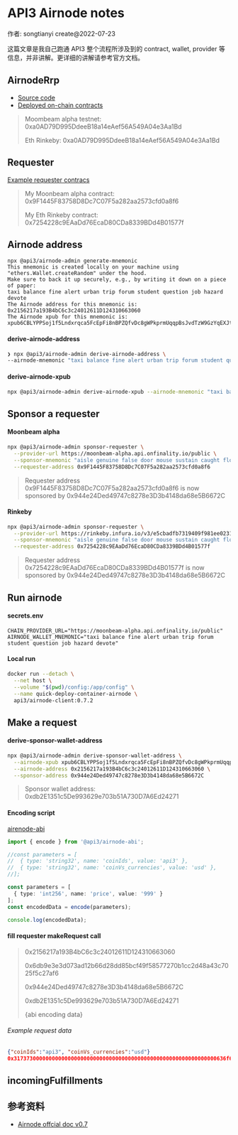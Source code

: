 # API3 Airnode notes

作者: songtianyi create@2022-07-23

这篇文章是我自己跑通 API3 整个流程所涉及到的 contract, wallet, provider 等信息，并非讲解。更详细的讲解请参考官方文档。

## AirnodeRrp

* [Source code](https://github.com/api3dao/airnode/blob/v0.7/packages/airnode-protocol/contracts/rrp/requesters/RrpRequesterV0.sol)
* [Deployed on-chain contracts](https://docs.api3.org/airnode/v0.7/reference/airnode-addresses.html)

> Moombeam alpha testnet: 0xa0AD79D995DdeeB18a14eAef56A549A04e3Aa1Bd
>
> Eth Rinkeby: 0xa0AD79D995DdeeB18a14eAef56A549A04e3Aa1Bd

## Requester

[Example requester contracs](https://github.com/api3dao/airnode/tree/v0.7/packages/airnode-examples/contracts)

> My Moonbeam alpha contract: 0x9F1445F83758D8Dc7C07F5a282aa2573cfd0a8f6
>
> My Eth Rinkeby contract: 0x7254228c9EAaDd76EcaD80CDa8339BDd4B01577f

## Airnode address

```
npx @api3/airnode-admin generate-mnemonic
This mnemonic is created locally on your machine using "ethers.Wallet.createRandom" under the hood.
Make sure to back it up securely, e.g., by writing it down on a piece of paper:
taxi balance fine alert urban trip forum student question job hazard devote
The Airnode address for this mnemonic is: 0x2156217a193B4bC6c3c24012611D124310663060
The Airnode xpub for this mnemonic is: xpub6CBLYPPSoj1f5Lndxrqca5FcEpFi8nBPZQfvDc8gWPkprmUqqpBsJvdTzW9GzYqEXJtAR1nczHmpqefCPWLTBYFgss3Xh4vtUNYUapXVR2p
```

#### derive-airnode-address

```bash
❯ npx @api3/airnode-admin derive-airnode-address \
--airnode-mnemonic "taxi balance fine alert urban trip forum student question job hazard devote"
```

#### derive-airnode-xpub

```bash
npx @api3/airnode-admin derive-airnode-xpub --airnode-mnemonic "taxi balance fine alert urban trip forum student question job hazard devote"
```

## Sponsor a requester

#### Moonbeam alpha

```bash
npx @api3/airnode-admin sponsor-requester \
  --provider-url https://moonbeam-alpha.api.onfinality.io/public \
  --sponsor-mnemonic "aisle genuine false door mouse sustain caught flock pyramid sister scan disease" \
  --requester-address 0x9F1445F83758D8Dc7C07F5a282aa2573cfd0a8f6
```

> Requester address 0x9F1445F83758D8Dc7C07F5a282aa2573cfd0a8f6 is now sponsored by 0x944e24Ded49747c8278e3D3b4148da68e5B6672C

#### Rinkeby

```bash
npx @api3/airnode-admin sponsor-requester \
  --provider-url https://rinkeby.infura.io/v3/e5cbadfb7319409f981ee0231c256639 \
  --sponsor-mnemonic "aisle genuine false door mouse sustain caught flock pyramid sister scan disease" \
  --requester-address 0x7254228c9EAaDd76EcaD80CDa8339BDd4B01577f
```

> Requester address 0x7254228c9EAaDd76EcaD80CDa8339BDd4B01577f is now sponsored by 0x944e24Ded49747c8278e3D3b4148da68e5B6672C

## Run airnode

#### secrets.env

```
CHAIN_PROVIDER_URL="https://moonbeam-alpha.api.onfinality.io/public"
AIRNODE_WALLET_MNEMONIC="taxi balance fine alert urban trip forum student question job hazard devote"
```

#### Local run

```bash
docker run --detach \
  --net host \
  --volume "$(pwd)/config:/app/config" \
  --name quick-deploy-container-airnode \
  api3/airnode-client:0.7.2
```

## Make a request

#### derive-sponsor-wallet-address

```bash
npx @api3/airnode-admin derive-sponsor-wallet-address \
  --airnode-xpub xpub6CBLYPPSoj1f5Lndxrqca5FcEpFi8nBPZQfvDc8gWPkprmUqqpBsJvdTzW9GzYqEXJtAR1nczHmpqefCPWLTBYFgss3Xh4vtUNYUapXVR2p \
  --airnode-address 0x2156217a193B4bC6c3c24012611D124310663060 \
  --sponsor-address 0x944e24Ded49747c8278e3D3b4148da68e5B6672C
```

> Sponsor wallet address: 0xdb2E1351c5De993629e703b51A730D7A6Ed24271

#### Encoding script

[airenode-abi](https://docs.api3.org/airnode/v0.7/reference/packages/airnode-abi.html)

```typescript
import { encode } from '@api3/airnode-abi';

//const parameters = [
//  { type: 'string32', name: 'coinIds', value: 'api3' },
//  { type: 'string32', name: 'coinVs_currencies', value: 'usd' },
//];

const parameters = [
  { type: 'int256', name: 'price', value: '999' }
];
const encodedData = encode(parameters);

console.log(encodedData);
```

#### fill requester makeRequest call

> 0x2156217a193B4bC6c3c24012611D124310663060
>
> 0x6db9e3e3d073ad12b66d28dd85bcf49f58577270b1cc2d48a43c7025f5c27af6
>
> 0x944e24Ded49747c8278e3D3b4148da68e5B6672C
>
> 0xdb2E1351c5De993629e703b51A730D7A6Ed24271
>
> {abi encoding data}

###### Example request data

```json
{"coinIds":"api3", "coinVs_currencies":"usd"}
0x3173730000000000000000000000000000000000000000000000000000000000636f696e496473000000000000000000000000000000000000000000000000006170693300000000000000000000000000000000000000000000000000000000636f696e56735f63757272656e636965730000000000000000000000000000007573640000000000000000000000000000000000000000000000000000000000
```

## incomingFulfillments

## 参考资料

* [Airnode offcial doc v0.7](https://docs.api3.org/airnode/v0.7/)
